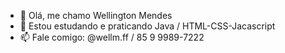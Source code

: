 - 👋 Olá, me chamo Wellington Mendes
- 👀 Estou estudando e praticando Java / HTML-CSS-Jacascript
- 📫 Fale comigo: @wellm.ff / 85 9 9989-7222

<!---
wellmendes07/wellmendes07 is a ✨ special ✨ repository because its `README.md` (this file) appears on your GitHub profile.
You can click the Preview link to take a look at your changes.
--->
